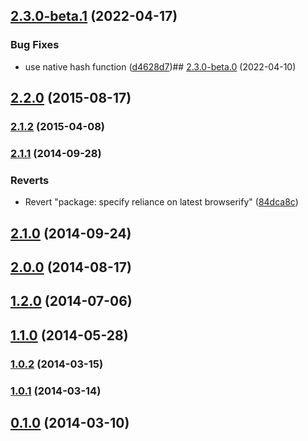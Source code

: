 

## [2.3.0-beta.1](https://github.com/mfellner/react-native-bip39/compare/v2.3.0-beta.0...v2.3.0-beta.1) (2022-04-17)


### Bug Fixes

* use native hash function ([d4628d7](https://github.com/mfellner/react-native-bip39/commit/d4628d74b321f230c94dc49c7389669b0fe96e8e))## [2.3.0-beta.0](https://github.com/mfellner/react-native-bip39/compare/v2.2.0...v2.3.0-beta.0) (2022-04-10)

## [2.2.0](https://github.com/mfellner/react-native-bip39/compare/v2.2.0...v2.3.0-beta.0) (2015-08-17)

### [2.1.2](https://github.com/mfellner/react-native-bip39/compare/v2.2.0...v2.3.0-beta.0) (2015-04-08)

### [2.1.1](https://github.com/mfellner/react-native-bip39/compare/v2.2.0...v2.3.0-beta.0) (2014-09-28)


### Reverts

* Revert "package: specify reliance on latest browserify" ([84dca8c](https://github.com/mfellner/react-native-bip39/commit/84dca8ccf6c5fa0640e97df139a44ecea410a5de))

## [2.1.0](https://github.com/mfellner/react-native-bip39/compare/v2.2.0...v2.3.0-beta.0) (2014-09-24)

## [2.0.0](https://github.com/mfellner/react-native-bip39/compare/v2.2.0...v2.3.0-beta.0) (2014-08-17)

## [1.2.0](https://github.com/mfellner/react-native-bip39/compare/v2.2.0...v2.3.0-beta.0) (2014-07-06)

## [1.1.0](https://github.com/mfellner/react-native-bip39/compare/v2.2.0...v2.3.0-beta.0) (2014-05-28)

### [1.0.2](https://github.com/mfellner/react-native-bip39/compare/v2.2.0...v2.3.0-beta.0) (2014-03-15)

### [1.0.1](https://github.com/mfellner/react-native-bip39/compare/v2.2.0...v2.3.0-beta.0) (2014-03-14)

## [0.1.0](https://github.com/mfellner/react-native-bip39/compare/v2.2.0...v2.3.0-beta.0) (2014-03-10)